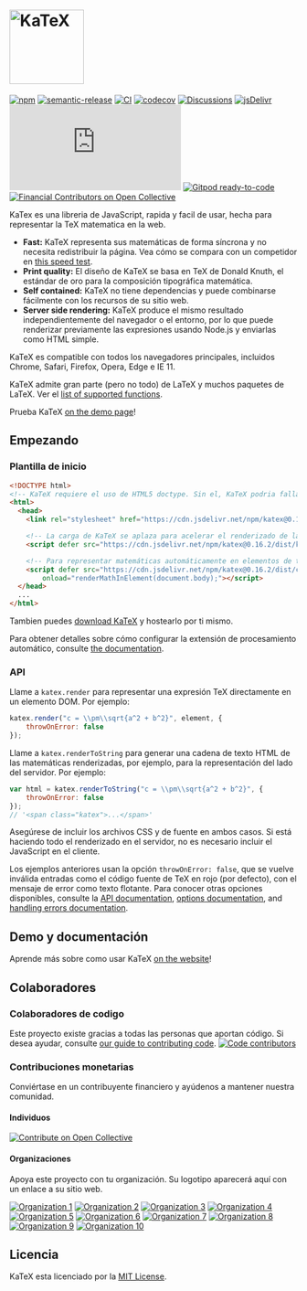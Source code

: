 # [<img src="https://katex.org/img/katex-logo-black.svg" width="130" alt="KaTeX">](https://katex.org/)
[![npm](https://img.shields.io/npm/v/katex.svg)](https://www.npmjs.com/package/katex)
[![semantic-release](https://img.shields.io/badge/%20%20%F0%9F%93%A6%F0%9F%9A%80-semantic--release-e10079.svg)](https://github.com/semantic-release/semantic-release)
[![CI](https://github.com/KaTeX/KaTeX/workflows/CI/badge.svg?branch=main&event=push)](https://github.com/KaTeX/KaTeX/actions?query=workflow%3ACI)
[![codecov](https://codecov.io/gh/KaTeX/KaTeX/branch/main/graph/badge.svg)](https://codecov.io/gh/KaTeX/KaTeX)
[![Discussions](https://img.shields.io/badge/Discussions-join-brightgreen)](https://github.com/KaTeX/KaTeX/discussions)
[![jsDelivr](https://data.jsdelivr.com/v1/package/npm/katex/badge?style=rounded)](https://www.jsdelivr.com/package/npm/katex)
![katex.min.js size](https://img.badgesize.io/https://unpkg.com/katex/dist/katex.min.js?compression=gzip)
[![Gitpod ready-to-code](https://img.shields.io/badge/Gitpod-ready--to--code-blue?logo=gitpod)](https://gitpod.io/#https://github.com/KaTeX/KaTeX)
[![Financial Contributors on Open Collective](https://opencollective.com/katex/all/badge.svg?label=financial+contributors)](https://opencollective.com/katex)

KaTex es una libreria de JavaScript, rapida y facil de usar, hecha para representar la TeX matematica en la web.

* **Fast:** KaTeX representa sus matemáticas de forma síncrona y no necesita redistribuir la página. Vea cómo se compara con un competidor en [this speed test](https://www.intmath.com/cg5/katex-mathjax-comparison.php).
 * **Print quality:** El diseño de KaTeX se basa en TeX de Donald Knuth, el estándar de oro para la composición tipográfica matemática.
 * **Self contained:** KaTeX no tiene dependencias y puede combinarse fácilmente con los recursos de su sitio web.
 * **Server side rendering:** KaTeX produce el mismo resultado independientemente del navegador o el entorno, por lo que puede renderizar previamente las expresiones usando Node.js y enviarlas como HTML simple.

 KaTeX es compatible con todos los navegadores principales, incluidos Chrome, Safari, Firefox, Opera, Edge e IE 11.

 KaTeX admite gran parte (pero no todo) de LaTeX y muchos paquetes de LaTeX. Ver el [list of supported functions](https://katex.org/docs/supported.html).

Prueba KaTeX [on the demo page](https://katex.org/#demo)!

## Empezando

### Plantilla de inicio

```html
<!DOCTYPE html>
<!-- KaTeX requiere el uso de HTML5 doctype. Sin el, KaTeX podria fallar. -->
<html>
  <head>
    <link rel="stylesheet" href="https://cdn.jsdelivr.net/npm/katex@0.16.2/dist/katex.min.css" integrity="sha384-bYdxxUwYipFNohQlHt0bjN/LCpueqWz13HufFEV1SUatKs1cm4L6fFgCi1jT643X" crossorigin="anonymous">

    <!-- La carga de KaTeX se aplaza para acelerar el renderizado de la página -->
    <script defer src="https://cdn.jsdelivr.net/npm/katex@0.16.2/dist/katex.min.js" integrity="sha384-Qsn9KnoKISj6dI8g7p1HBlNpVx0I8p1SvlwOldgi3IorMle61nQy4zEahWYtljaz" crossorigin="anonymous"></script>

    <!-- Para representar matemáticas automáticamente en elementos de texto, incluya la extensión de representación automática: -->
    <script defer src="https://cdn.jsdelivr.net/npm/katex@0.16.2/dist/contrib/auto-render.min.js" integrity="sha384-+VBxd3r6XgURycqtZ117nYw44OOcIax56Z4dCRWbxyPt0Koah1uHoK0o4+/RRE05" crossorigin="anonymous"
        onload="renderMathInElement(document.body);"></script>
  </head>
  ...
</html>
```

Tambien puedes [download KaTeX](https://github.com/KaTeX/KaTeX/releases) y hostearlo por ti mismo.

Para obtener detalles sobre cómo configurar la extensión de procesamiento automático, consulte [the documentation](https://katex.org/docs/autorender.html).

### API

Llame a `katex.render` para representar una expresión TeX directamente en un elemento DOM.
Por ejemplo:

```js
katex.render("c = \\pm\\sqrt{a^2 + b^2}", element, {
    throwOnError: false
});
```

Llame a `katex.renderToString` para generar una cadena de texto HTML de las matemáticas renderizadas,
por ejemplo, para la representación del lado del servidor. Por ejemplo:

```js
var html = katex.renderToString("c = \\pm\\sqrt{a^2 + b^2}", {
    throwOnError: false
});
// '<span class="katex">...</span>'
```

Asegúrese de incluir los archivos CSS y de fuente en ambos casos.
Si está haciendo todo el renderizado en el servidor, no es necesario incluir el
JavaScript en el cliente.

Los ejemplos anteriores usan la opción `throwOnError: false`, que se vuelve inválida
entradas como el código fuente de TeX en rojo (por defecto), con el mensaje de error como
texto flotante. Para conocer otras opciones disponibles, consulte la
[API documentation](https://katex.org/docs/api.html),
[options documentation](https://katex.org/docs/options.html), and
[handling errors documentation](https://katex.org/docs/error.html).

## Demo y documentación

Aprende más sobre como usar KaTeX [on the website](https://katex.org)!

## Colaboradores

### Colaboradores de codigo

Este proyecto existe gracias a todas las personas que aportan código. Si desea ayudar, consulte [our guide to contributing code](CONTRIBUTING.md).
<a href="https://github.com/KaTeX/KaTeX/graphs/contributors"><img src="https://contributors-svg.opencollective.com/katex/contributors.svg?width=890&button=false" alt="Code contributors" /></a>

### Contribuciones monetarias

Conviértase en un contribuyente financiero y ayúdenos a mantener nuestra comunidad.

#### Individuos

<a href="https://opencollective.com/katex"><img src="https://opencollective.com/katex/individuals.svg?width=890" alt="Contribute on Open Collective"></a>

#### Organizaciones

Apoya este proyecto con tu organización. Su logotipo aparecerá aquí con un enlace a su sitio web.

<a href="https://opencollective.com/katex/organization/0/website"><img src="https://opencollective.com/katex/organization/0/avatar.svg" alt="Organization 1"></a>
<a href="https://opencollective.com/katex/organization/1/website"><img src="https://opencollective.com/katex/organization/1/avatar.svg" alt="Organization 2"></a>
<a href="https://opencollective.com/katex/organization/2/website"><img src="https://opencollective.com/katex/organization/2/avatar.svg" alt="Organization 3"></a>
<a href="https://opencollective.com/katex/organization/3/website"><img src="https://opencollective.com/katex/organization/3/avatar.svg" alt="Organization 4"></a>
<a href="https://opencollective.com/katex/organization/4/website"><img src="https://opencollective.com/katex/organization/4/avatar.svg" alt="Organization 5"></a>
<a href="https://opencollective.com/katex/organization/5/website"><img src="https://opencollective.com/katex/organization/5/avatar.svg" alt="Organization 6"></a>
<a href="https://opencollective.com/katex/organization/6/website"><img src="https://opencollective.com/katex/organization/6/avatar.svg" alt="Organization 7"></a>
<a href="https://opencollective.com/katex/organization/7/website"><img src="https://opencollective.com/katex/organization/7/avatar.svg" alt="Organization 8"></a>
<a href="https://opencollective.com/katex/organization/8/website"><img src="https://opencollective.com/katex/organization/8/avatar.svg" alt="Organization 9"></a>
<a href="https://opencollective.com/katex/organization/9/website"><img src="https://opencollective.com/katex/organization/9/avatar.svg" alt="Organization 10"></a>

## Licencia

KaTeX esta licenciado por la [MIT License](https://opensource.org/licenses/MIT).